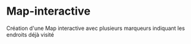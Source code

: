 # Map-interactive
Création d'une Map interactive avec plusieurs marqueurs indiquant les endroits déjà visité 
